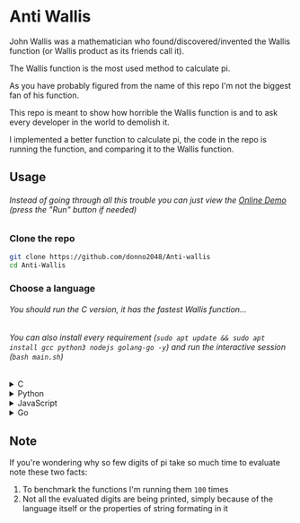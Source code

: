 # Anti Wallis

John Wallis was a mathematician who found/discovered/invented the Wallis function (or Wallis product as its friends call it).

The Wallis function is the most used method to calculate pi.

As you have probably figured from the name of this repo I'm not the biggest fan of his function.

This repo is meant to show how horrible the Wallis function is and to ask every developer in the world to demolish it.

I implemented a better function to calculate pi, the code in the repo is running the function, and comparing it to the Wallis function.

## Usage

###### Instead of going through all this trouble you can just view the [Online Demo](https://replit.com/@donno2048/Anti-wallis) (press the "Run" button if needed)

### Clone the repo

```sh
git clone https://github.com/donno2048/Anti-wallis
cd Anti-Wallis
```
### Choose a language

###### You should run the C version, it has the fastest Wallis function...

###### You can also install every requirement (`sudo apt update && sudo apt install gcc python3 nodejs golang-go -y`) and run the interactive session (`bash main.sh`)

<details>
<summary>C</summary>

#### Install the requirements (just the GCC compiler)

```sh
sudo apt update
sudo apt install gcc -y
```

#### Compile

```sh
gcc c/main.c c/test.c c/pi.c -o main -lm
```

#### Run

```sh
./main
```
</details>
<details>
<summary>Python</summary>

#### Install the requirements (just the Python interpreter)

```sh
sudo apt update
sudo apt install python3 -y
```

#### Run

```sh
python3 py/main.py
```

</details>
<details>
<summary>JavaScript</summary>

#### Install the requirements (just the Node.js interpreter)

```sh
sudo apt update
sudo apt install nodejs -y
```

#### Run

(`--experimental-modules` is only needed for node version <= `12`)

```sh
node --experimental-modules js/main.mjs
```

</details>
<details>
<summary>Go</summary>

#### Install the requirements (just the Go compiler)

```sh
sudo apt update
sudo apt install golang-go -y
```

#### Run

```sh
go run go/main.go go/pi.go go/test.go 
```

</details>

## Note

If you're wondering why so few digits of pi take so much time to evaluate note these two facts:

1. To benchmark the functions I'm running them `100` times
1. Not all the evaluated digits are being printed, simply because of the language itself or the properties of string formating in it
